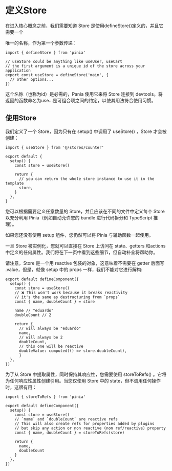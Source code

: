 # 定义Store

在进入核心概念之前，我们需要知道 Store 是使用defineStore()定义的，并且它需要一个

唯一的名称，作为第一个参数传递：

```vue
import { defineStore } from 'pinia'

// useStore could be anything like useUser, useCart
// the first argument is a unique id of the store across your application
export const useStore = defineStore('main', {
  // other options...
})
```

这个名称（也称为id）是必需的，Pania 使用它来将 Store 连接到 devtools。将返回的函数命名为use...是可组合项之间的约定，以使其用法符合使用习惯。



## 使用Store

我们定义了一个 Store，因为只有在 setup() 中调用了 useStore() ，Store 才会被创建：

```vue
import { useStore } from '@/stores/counter'

export default {
  setup() {
    const store = useStore()

    return {
      // you can return the whole store instance to use it in the template
      store,
    }
  },
}
```

您可以根据需要定义任意数量的 Store，并且应该在不同的文件中定义每个 Store 以充分利用 Pinia（例如自动允许您的 bundle 进行代码拆分和 TypeScript 推理）。

如果您还没有使用 setup 组件，您仍然可以将 Pinia 与辅助函数一起使用。

一旦 Store 被实例化，您就可以直接在 Store 上访问在 state、getters 和actions 中定义的任何属性。我们将在下一页中看到这些细节，但自动补全将帮助你。 

请注意，Store 是一个用 reactive 包装的对象，这意味着不需要在 getter 后面写 .value，但是，就像 setup 中的 props 一样，我们不能对它进行解构:

```vue
export default defineComponent({
  setup() {
    const store = useStore()
    // ❌ This won't work because it breaks reactivity
    // it's the same as destructuring from `props`
    const { name, doubleCount } = store

    name // "eduardo"
    doubleCount // 2

    return {
      // will always be "eduardo"
      name,
      // will always be 2
      doubleCount,
      // this one will be reactive
      doubleValue: computed(() => store.doubleCount),
      }
  },
})
```

为了从 Store 中提取属性，同时保持其响应性，您需要使用 storeToRefs() 。它将为任何响应性属性创建引用。当您仅使用 Store 中的 state，但不调用任何操作时，这很有用：

```vue
import { storeToRefs } from 'pinia'

export default defineComponent({
  setup() {
    const store = useStore()
    // `name` and `doubleCount` are reactive refs
    // This will also create refs for properties added by plugins
    // but skip any action or non reactive (non ref/reactive) property
    const { name, doubleCount } = storeToRefs(store)

    return {
      name,
      doubleCount
    }
  },
})
```